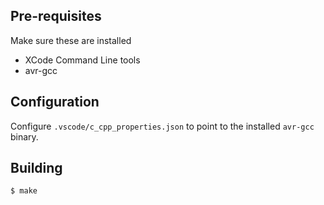 ## Pre-requisites

Make sure these are installed

- XCode Command Line tools
- avr-gcc

## Configuration

Configure `.vscode/c_cpp_properties.json` to point to the installed `avr-gcc` binary.

## Building

```sh
$ make
```
